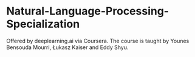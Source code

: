 # Natural-Language-Processing-Specialization
Offered by deeplearning.ai via Coursera. The course is taught by Younes Bensouda Mourri, Łukasz Kaiser and Eddy Shyu.
